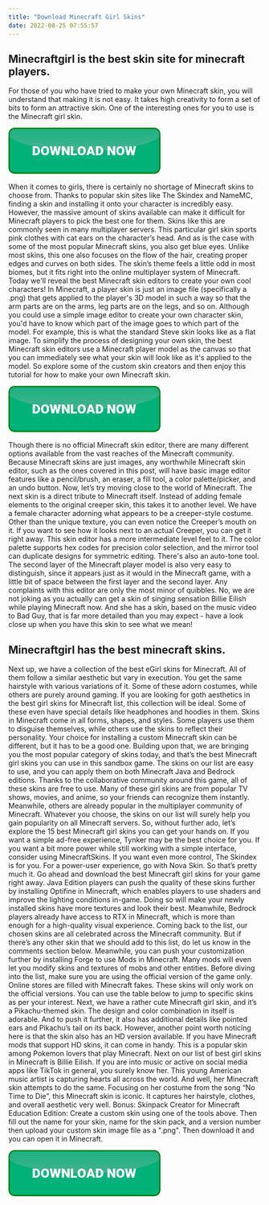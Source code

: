 ```yaml
---
title: "Download Minecraft Girl Skins"
date: 2022-08-25 07:55:57
---
```


## Minecraftgirl is the best skin site for minecraft players.

For those of you who have tried to make your own Minecraft skin, you will understand that making it is not easy. It takes high creativity to form a set of bits to form an attractive skin. One of the interesting ones for you to use is the Minecraft girl skin.

[![button](https://github.com/minecraftbay/minecraftbay.github.io/blob/main/dlbutton.png?raw=true)](https://minecraftsync.com/download-minecraft-skin)


When it comes to girls, there is certainly no shortage of Minecraft skins to choose from. Thanks to popular skin sites like The Skindex and NameMC, finding a skin and installing it onto your character is incredibly easy. However, the massive amount of skins available can make it difficult for Minecraft players to pick the best one for them.
Skins like this are commonly seen in many multiplayer servers. This particular girl skin sports pink clothes with cat ears on the character’s head. And as is the case with some of the most popular Minecraft skins, you also get blue eyes. Unlike most skins, this one also focuses on the flow of the hair, creating proper edges and curves on both sides. The skin’s theme feels a little odd in most biomes, but it fits right into the online multiplayer system of Minecraft.
Today we'll reveal the best Minecraft skin editors to create your own cool characters! In Minecraft, a player skin is just an image file (specifically a .png) that gets applied to the player's 3D model in such a way so that the arm parts are on the arms, leg parts are on the legs, and so on. Although you could use a simple image editor to create your own character skin, you'd have to know which part of the image goes to which part of the model. For example, this is what the standard Steve skin looks like as a flat image.
To simplify the process of designing your own skin, the best Minecraft skin editors use a Minecraft player model as the canvas so that you can immediately see what your skin will look like as it's applied to the model. So explore some of the custom skin creators and then enjoy this tutorial for how to make your own Minecraft skin.

[![button](https://github.com/minecraftbay/minecraftbay.github.io/blob/main/dlbutton.png?raw=true)](https://minecraftsync.com/download-minecraft-skin)


Though there is no official Minecraft skin editor, there are many different options available from the vast reaches of the Minecraft community. Because Minecraft skins are just images, any worthwhile Minecraft skin editor, such as the ones covered in this post, will have basic image editor features like a pencil/brush, an eraser, a fill tool, a color palette/picker, and an undo button.
Now, let’s try moving close to the world of Minecraft. The next skin is a direct tribute to Minecraft itself. Instead of adding female elements to the original creeper skin, this takes it to another level. We have a female character adorning what appears to be a creeper-style costume. Other than the unique texture, you can even notice the Creeper’s mouth on it. If you want to see how it looks next to an actual Creeper, you can get it right away.
This skin editor has a more intermediate level feel to it. The color palette supports hex codes for precision color selection, and the mirror tool can duplicate designs for symmetric editing. There's also an auto-tone tool. The second layer of the Minecraft player model is also very easy to distinguish, since it appears just as it would in the Minecraft game, with a little bit of space between the first layer and the second layer. Any complaints with this editor are only the most minor of quibbles.
No, we are not joking as you actually can get a skin of singing sensation Billie Eilish while playing Minecraft now. And she has a skin, based on the music video to Bad Guy, that is far more detailed than you may expect - have a look close up when you have this skin to see what we mean!

## Minecraftgirl has the best minecraft skins.

Next up, we have a collection of the best eGirl skins for Minecraft. All of them follow a similar aesthetic but vary in execution. You get the same hairstyle with various variations of it. Some of these adorn costumes, while others are purely around gaming. If you are looking for goth aesthetics in the best girl skins for Minecraft list, this collection will be ideal. Some of these even have special details like headphones and hoodies in them.
Skins in Minecraft come in all forms, shapes, and styles. Some players use them to disguise themselves, while others use the skins to reflect their personality. Your choice for installing a custom Minecraft skin can be different, but it has to be a good one. Building upon that, we are bringing you the most popular category of skins today, and that’s the best Minecraft girl skins you can use in this sandbox game. The skins on our list are easy to use, and you can apply them on both Minecraft Java and Bedrock editions. Thanks to the collaborative community around this game, all of these skins are free to use. Many of these girl skins are from popular TV shows, movies, and anime, so your friends can recognize them instantly. Meanwhile, others are already popular in the multiplayer community of Minecraft. Whatever you choose, the skins on our list will surely help you gain popularity on all Minecraft servers. So, without further ado, let’s explore the 15 best Minecraft girl skins you can get your hands on.
If you want a simple ad-free experience, Tynker may be the best choice for you. If you want a bit more power while still working with a simple interface, consider using MinecraftSkins. If you want even more control, The Skindex is for you. For a power-user experience, go with Nova Skin.
So that’s pretty much it. Go ahead and download the best Minecraft girl skins for your game right away. Java Edition players can push the quality of these skins further by installing Optifine in Minecraft, which enables players to use shaders and improve the lighting conditions in-game. Doing so will make your newly installed skins have more textures and look their best. Meanwhile, Bedrock players already have access to RTX in Minecraft, which is more than enough for a high-quality visual experience. Coming back to the list, our chosen skins are all celebrated across the Minecraft community. But if there’s any other skin that we should add to this list, do let us know in the comments section below. Meanwhile, you can push your customization further by installing Forge to use Mods in Minecraft. Many mods will even let you modify skins and textures of mobs and other entities.
Before diving into the list, make sure you are using the official version of the game only. Online stores are filled with Minecraft fakes. These skins will only work on the official versions. You can use the table below to jump to specific skins as per your interest.
Next, we have a rather cute Minecraft girl skin, and it’s a Pikachu-themed skin. The design and color combination in itself is adorable. And to push it further, it also has additional details like pointed ears and Pikachu’s tail on its back. However, another point worth noticing here is that the skin also has an HD version available. If you have Minecraft mods that support HD skins, it can come in handy. This is a popular skin among Pokemon lovers that play Minecraft.
Next on our list of best girl skins in Minecraft is Billie Eilish. If you are into music or active on social media apps like TikTok in general, you surely know her. This young American music artist is capturing hearts all across the world. And well, her Minecraft skin attempts to do the same. Focusing on her costume from the song “No Time to Die”, this Minecraft skin is iconic. It captures her hairstyle, clothes, and overall aesthetic very well.
Bonus: Skinpack Creator for Minecraft Education Edition: Create a custom skin using one of the tools above. Then fill out the name for your skin, name for the skin pack, and a version number then upload your custom skin image file as a ".png". Then download it and you can open it in Minecraft.


[![button](https://github.com/minecraftbay/minecraftbay.github.io/blob/main/dlbutton.png?raw=true)](https://minecraftsync.com/download-minecraft-skin)